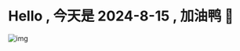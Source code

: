 
# Hello , 今天是 2024-8-15 , 加油鸭 🤭

![img](https://v1.jinrishici.com/all.svg?font-size=18&spacing=4)

